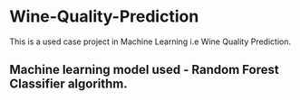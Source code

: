 # Wine-Quality-Prediction
This is a used case project in Machine Learning i.e Wine Quality Prediction. 

## Machine learning model used - Random Forest Classifier algorithm.

